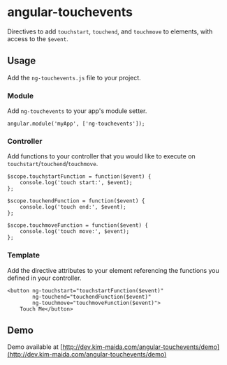 # angular-touchevents

Directives to add `touchstart`, `touchend`, and `touchmove` to elements, with access to the `$event`.

## Usage

Add the `ng-touchevents.js` file to your project.

### Module

Add `ng-touchevents` to your app's module setter.

```
angular.module('myApp', ['ng-touchevents']);
```

### Controller

Add functions to your controller that you would like to execute on `touchstart`/`touchend`/`touchmove`.

```
$scope.touchstartFunction = function($event) {
	console.log('touch start:', $event);
};

$scope.touchendFunction = function($event) {
	console.log('touch end:', $event);
};

$scope.touchmoveFunction = function($event) {
	console.log('touch move:', $event);
};
```

### Template

Add the directive attributes to your element referencing the functions you defined in your controller.

```
<button ng-touchstart="touchstartFunction($event)" 
		ng-touchend="touchendFunction($event)" 
		ng-touchmove="touchmoveFunction($event)">
	Touch Me</button>
```

## Demo

Demo available at [http://dev.kim-maida.com/angular-touchevents/demo](http://dev.kim-maida.com/angular-touchevents/demo)